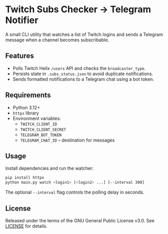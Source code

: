 # Twitch Subs Checker → Telegram Notifier

A small CLI utility that watches a list of Twitch logins and sends a Telegram message when a channel becomes subscribable.

## Features
- Polls Twitch Helix `/users` API and checks the `broadcaster_type`.
- Persists state in `.subs_status.json` to avoid duplicate notifications.
- Sends formatted notifications to a Telegram chat using a bot token.

## Requirements
- Python 3.12+
- `httpx` library
- Environment variables:
  - `TWITCH_CLIENT_ID`
  - `TWITCH_CLIENT_SECRET`
  - `TELEGRAM_BOT_TOKEN`
  - `TELEGRAM_CHAT_ID` – destination for messages

## Usage
Install dependencies and run the watcher:

```bash
pip install httpx
python main.py watch <login1> [<login2> ...] [--interval 300]
```

The optional `--interval` flag controls the polling delay in seconds.

## License
Released under the terms of the GNU General Public License v3.0. See [LICENSE](LICENSE) for details.

